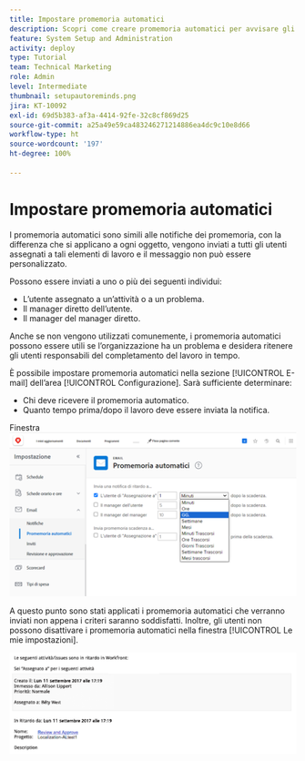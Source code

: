 ```yaml
---
title: Impostare promemoria automatici
description: Scopri come creare promemoria automatici per avvisare gli utenti che le date di completamento pianificate per l’assegnazione del lavoro si stanno avvicinando o sono state superate.
feature: System Setup and Administration
activity: deploy
type: Tutorial
team: Technical Marketing
role: Admin
level: Intermediate
thumbnail: setupautoreminds.png
jira: KT-10092
exl-id: 69d5b383-af3a-4414-92fe-32c8cf869d25
source-git-commit: a25a49e59ca483246271214886ea4dc9c10e8d66
workflow-type: ht
source-wordcount: '197'
ht-degree: 100%

---
```


<!---
this has the same content as the system administrator notification setup and mangement section of the email and inapp notificiations learning path
--->

# Impostare promemoria automatici

I promemoria automatici sono simili alle notifiche dei promemoria, con la differenza che si applicano a ogni oggetto, vengono inviati a tutti gli utenti assegnati a tali elementi di lavoro e il messaggio non può essere personalizzato.

Possono essere inviati a uno o più dei seguenti individui:

* L’utente assegnato a un’attività o a un problema.
* Il manager diretto dell’utente.
* Il manager del manager diretto.

Anche se non vengono utilizzati comunemente, i promemoria automatici possono essere utili se l’organizzazione ha un problema e desidera ritenere gli utenti responsabili del completamento del lavoro in tempo.

È possibile impostare promemoria automatici nella sezione [!UICONTROL E-mail] dell’area [!UICONTROL  Configurazione]. Sarà sufficiente determinare:

* Chi deve ricevere il promemoria automatico.
* Quanto tempo prima/dopo il lavoro deve essere inviata la notifica.

Finestra ![[!UICONTROL Promemoria automatici] in [!UICONTROL Configurazione]](assets/admin-fund-automatic-reminders-1.png)

A questo punto sono stati applicati i promemoria automatici che verranno inviati non appena i criteri saranno soddisfatti. Inoltre, gli utenti non possono disattivare i promemoria automatici nella finestra [!UICONTROL Le mie impostazioni].

![[!UICONTROL Promemoria automatico] messaggio e-mail](assets/admin-fund-automatic-reminders-2.png)
